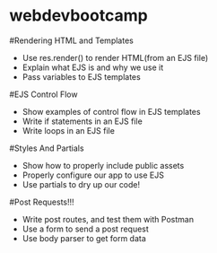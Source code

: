 # webdevbootcamp


#Rendering HTML and Templates

  *  Use res.render() to render HTML(from an EJS file)
  *  Explain what EJS is and why we use it
  *  Pass variables to EJS templates

#EJS Control Flow

  *  Show examples of control flow in EJS templates
  *  Write if statements in an EJS file
  *  Write loops in an EJS file

#Styles And Partials

  *  Show how to properly include public assets
  *  Properly configure our app to use EJS
  *  Use partials to dry up our code!

#Post Requests!!!

  *  Write post routes, and test them with Postman
  *  Use a form to send a post request
  *  Use body parser to get form data
